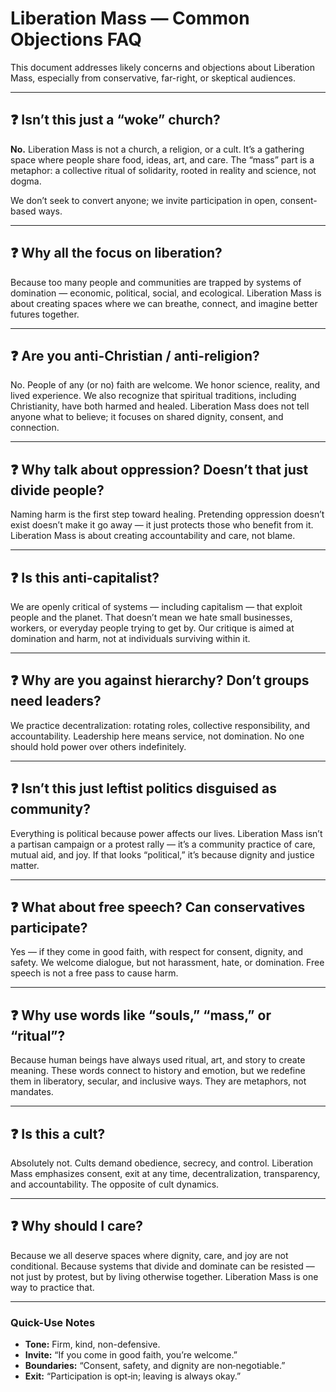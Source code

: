 # Liberation Mass — Common Objections FAQ

This document addresses likely concerns and objections about Liberation Mass, especially from conservative, far-right, or skeptical audiences.

---

## ❓ Isn’t this just a “woke” church?

**No.** Liberation Mass is not a church, a religion, or a cult. It’s a gathering space where people share food, ideas, art, and care. The “mass” part is a metaphor: a collective ritual of solidarity, rooted in reality and science, not dogma.

We don’t seek to convert anyone; we invite participation in open, consent-based ways.

---

## ❓ Why all the focus on liberation?

Because too many people and communities are trapped by systems of domination — economic, political, social, and ecological. Liberation Mass is about creating spaces where we can breathe, connect, and imagine better futures together.

---

## ❓ Are you anti-Christian / anti-religion?

No. People of any (or no) faith are welcome. We honor science, reality, and lived experience. We also recognize that spiritual traditions, including Christianity, have both harmed and healed. Liberation Mass does not tell anyone what to believe; it focuses on shared dignity, consent, and connection.

---

## ❓ Why talk about oppression? Doesn’t that just divide people?

Naming harm is the first step toward healing. Pretending oppression doesn’t exist doesn’t make it go away — it just protects those who benefit from it. Liberation Mass is about creating accountability and care, not blame.

---

## ❓ Is this anti-capitalist?

We are openly critical of systems — including capitalism — that exploit people and the planet. That doesn’t mean we hate small businesses, workers, or everyday people trying to get by. Our critique is aimed at domination and harm, not at individuals surviving within it.

---

## ❓ Why are you against hierarchy? Don’t groups need leaders?

We practice decentralization: rotating roles, collective responsibility, and accountability. Leadership here means service, not domination. No one should hold power over others indefinitely.

---

## ❓ Isn’t this just leftist politics disguised as community?

Everything is political because power affects our lives. Liberation Mass isn’t a partisan campaign or a protest rally — it’s a community practice of care, mutual aid, and joy. If that looks “political,” it’s because dignity and justice matter.

---

## ❓ What about free speech? Can conservatives participate?

Yes — if they come in good faith, with respect for consent, dignity, and safety. We welcome dialogue, but not harassment, hate, or domination. Free speech is not a free pass to cause harm.

---

## ❓ Why use words like “souls,” “mass,” or “ritual”?

Because human beings have always used ritual, art, and story to create meaning. These words connect to history and emotion, but we redefine them in liberatory, secular, and inclusive ways. They are metaphors, not mandates.

---

## ❓ Is this a cult?

Absolutely not. Cults demand obedience, secrecy, and control. Liberation Mass emphasizes consent, exit at any time, decentralization, transparency, and accountability. The opposite of cult dynamics.

---

## ❓ Why should I care?

Because we all deserve spaces where dignity, care, and joy are not conditional. Because systems that divide and dominate can be resisted — not just by protest, but by living otherwise together. Liberation Mass is one way to practice that.

---

### Quick-Use Notes

* **Tone:** Firm, kind, non-defensive.
* **Invite:** “If you come in good faith, you’re welcome.”
* **Boundaries:** “Consent, safety, and dignity are non‑negotiable.”
* **Exit:** “Participation is opt‑in; leaving is always okay.”
